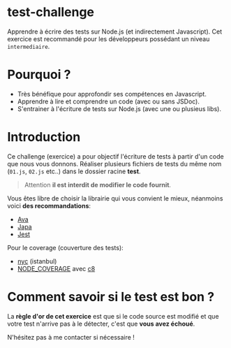 # test-challenge
Apprendre à écrire des tests sur Node.js (et indirectement Javascript). Cet exercice est recommandé pour les développeurs possédant un niveau `intermediaire`.

# Pourquoi ?

- Très bénéfique pour approfondir ses compétences en Javascript.
- Apprendre à lire et comprendre un code (avec ou sans JSDoc).
- S'entrainer à l'écriture de tests sur Node.js (avec une ou plusieus libs).

# Introduction
Ce challenge (exercice) a pour objectif l'écriture de tests à partir d'un code que nous vous donnons. Réaliser plusieurs fichiers de tests du même nom (`01.js`, `02.js` etc..) dans le dossier racine **test**.

> Attention **il est interdit de modifier le code fournit**.

Vous êtes libre de choisir la librairie qui vous convient le mieux, néanmoins voici **des recommandations**:
- [Ava](https://github.com/avajs/ava)
- [Japa](https://github.com/thetutlage/japa)
- [Jest](https://jestjs.io/)

Pour le coverage (couverture des tests):
- [nyc](https://github.com/istanbuljs/nyc#readme) (istanbul)
- [NODE_COVERAGE](https://nodejs.org/dist/latest-v11.x/docs/api/cli.html#cli_node_v8_coverage_dir) avec [c8](https://github.com/bcoe/c8#readme)

# Comment savoir si le test est bon ?
La **règle d'or de cet exercice** est que si le code source est modifié et que votre test n'arrive pas à le détecter, c'est que **vous avez échoué**.

N'hésitez pas à me contacter si nécessaire !

